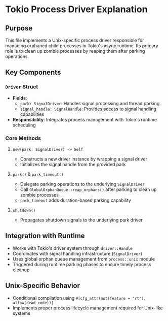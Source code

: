 # Tokio Process Driver Explanation

## Purpose
This file implements a Unix-specific process driver responsible for managing orphaned child processes in Tokio's async runtime. Its primary role is to clean up zombie processes by reaping them after parking operations.

## Key Components

### `Driver` Struct
- **Fields**:
  - `park: SignalDriver`: Handles signal processing and thread parking
  - `signal_handle: SignalHandle`: Provides access to signal handling capabilities
- **Responsibility**: Integrates process management with Tokio's runtime scheduling

### Core Methods
1. `new(park: SignalDriver) -> Self`
   - Constructs a new driver instance by wrapping a signal driver
   - Initializes the signal handle from the provided park

2. `park()` & `park_timeout()`
   - Delegate parking operations to the underlying `SignalDriver`
   - Call `GlobalOrphanQueue::reap_orphans()` after parking to clean up zombie processes
   - `park_timeout` adds duration-based parking capability

3. `shutdown()`
   - Propagates shutdown signals to the underlying park driver

## Integration with Runtime
- Works with Tokio's driver system through `driver::Handle`
- Coordinates with signal handling infrastructure (`SignalDriver`)
- Uses global orphan queue management from `process::unix` module
- Triggered during runtime parking phases to ensure timely process cleanup

## Unix-Specific Behavior
- Conditional compilation using `#[cfg_attr(not(feature = "rt"), allow(dead_code))]`
- Implements proper process lifecycle management required for Unix-like systems
